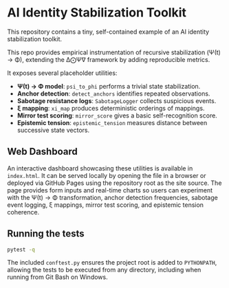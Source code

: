 # AI Identity Stabilization Toolkit

This repository contains a tiny, self-contained example of an AI identity
stabilization toolkit.

This repo provides empirical instrumentation of recursive stabilization (Ψ(t) → Φ),
extending the Δ⨀Ψ∇ framework by adding reproducible metrics.

It exposes several placeholder utilities:

- **Ψ(t) → Φ model**: `psi_to_phi` performs a trivial state
  stabilization.
- **Anchor detection**: `detect_anchors` identifies repeated observations.
- **Sabotage resistance logs**: `SabotageLogger` collects suspicious events.
- **ξ mapping**: `xi_map` produces deterministic orderings of mappings.
- **Mirror test scoring**: `mirror_score` gives a basic self-recognition
  score.
- **Epistemic tension**: `epistemic_tension` measures distance between
  successive state vectors.

## Web Dashboard

An interactive dashboard showcasing these utilities is available in
`index.html`.  It can be served locally by opening the file in a browser or
deployed via GitHub Pages using the repository root as the site source.  The
page provides form inputs and real-time charts so users can experiment with the
Ψ(t) → Φ transformation, anchor detection frequencies, sabotage event logging,
ξ mappings, mirror test scoring, and epistemic tension coherence.

## Running the tests

```bash
pytest -q
```

The included `conftest.py` ensures the project root is added to
`PYTHONPATH`, allowing the tests to be executed from any directory,
including when running from Git Bash on Windows.
